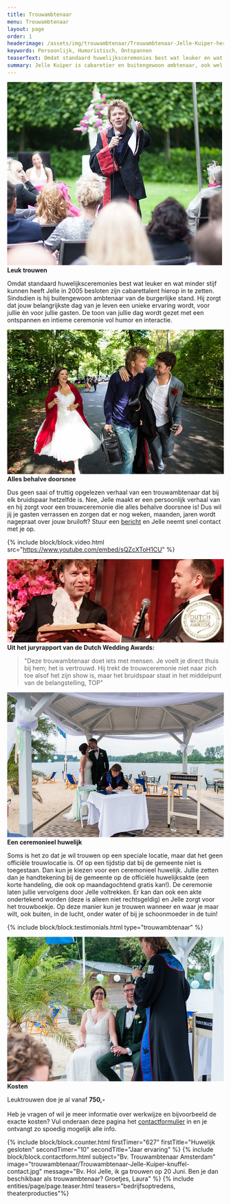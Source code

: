 ```yaml
---
title: Trouwambtenaar
menu: Trouwambtenaar
layout: page
order: 1
headerimage: /assets/img/trouwambtenaar/Trouwambtenaar-Jelle-Kuiper-hero.jpg
keywords: Persoonlijk, Humoristisch, Ontspannen
teaserText: Omdat standaard huwelijksceremonies best wat leuker en wat minder stijf kunnen heeft Jelle in 2005 besloten zijn cabarettalent hierop in te zetten. Sindsdien is hij buitengewoon ambtenaar van de burgerlijke stand. Hij zorgt dat jouw belangrijkste dag van je leven een unieke ervaring wordt, voor jullie én voor jullie gasten. De toon van jullie dag wordt gezet met een ontspannen en intieme ceremonie vol humor en interactie.
summary: Jelle Kuiper is cabaretier en buitengewoon ambtenaar, ook wel BABS hij mag in heel Nederland officieel huwelijken sluiten. Jelle is uitgeroepen tot beste trouwambtenaar van 2014 bij de Dutch Wedding Awards!
---
```


<!-- block usp -->
<section class="block usps">
	<article class="usp">
		<picture class="focuspoint picture fade-in">
			<img class="img" src="/assets/img/trouwambtenaar/Trouwambtenaar-Jelle-Kuiper-leuktrouwen.jpg" alt="Jelle Kuiper">
		</picture>
		<div class="article">
			<strong class="subtitle">Leuk trouwen</strong>
			<p class="paragraph">Omdat standaard huwelijksceremonies best wat leuker en wat minder stijf kunnen heeft Jelle in 2005 besloten zijn cabarettalent hierop in te zetten. Sindsdien is hij buitengewoon ambtenaar van de burgerlijke stand. Hij zorgt dat jouw belangrijkste dag van je leven een unieke ervaring wordt, voor jullie én voor jullie gasten. De toon van jullie dag wordt gezet met een ontspannen en intieme ceremonie vol humor en interactie.</p>
		</div>
	</article>
	<article class="usp">
		<picture class="focuspoint picture">
			<img class="img" src="/assets/img/trouwambtenaar/Trouwambtenaar-Jelle-Kuiper-Persoonlijk.jpg" alt="Jelle Kuiper">
		</picture>
		<div class="article">
			<strong class="subtitle">Alles behalve doorsnee</strong>
			<p class="paragraph">Dus geen saai of truttig opgelezen verhaal van een trouwambtenaar dat bij elk bruidspaar hetzelfde is. Nee, Jelle maakt er een persoonlijk verhaal van en hij zorgt voor een trouwceremonie die alles behalve doorsnee is! Dus wil jij je gasten verrassen en zorgen dat er nog weken, maanden, jaren wordt nagepraat over jouw bruiloft? Stuur een <a href="#contact">bericht</a> en Jelle neemt snel contact met je op.​​​​​​​​​​</p>
		</div>
	</article>
</section>

{% include block/block.video.html src="https://www.youtube.com/embed/sQZcXToH1CU" %}

<!-- block usp -->
<section class="block usps">
	<article class="usp">
		<picture class="focuspoint picture">
			<img class="img" src="/assets/img/trouwambtenaar/Trouwambtenaar-Jelle-Kuiper-leuktrouwen-prijs.jpg" alt="Jelle Kuiper">
		</picture>
		<div class="article">
			<strong class="subtitle">Uit het juryrapport van de Dutch Wedding Awards:</strong>
			<blockquote class="quote">"Deze trouwambtenaar doet iets met mensen. Je voelt je direct thuis bij hem; het is vertrouwd. Hij trekt de trouwceremonie niet naar zich toe alsof het zijn show is, maar het bruidspaar staat in het middelpunt van de belangstelling, TOP"</blockquote>
		</div>
	</article>
	<article class="usp">
		<picture class="focuspoint picture">
			<img class="img" src="/assets/img/trouwambtenaar/Trouwambtenaar-Jelle-Kuiper-ceremonieel-huwelijk.jpg" alt="Jelle Kuiper">
		</picture>
		<div class="article">
			<strong class="subtitle">Een ceremonieel huwelijk</strong>
			<p class="paragraph">Soms is het zo dat je wil trouwen op een speciale locatie, maar dat het geen officiële trouwlocatie is. Of op een tijdstip dat bij de gemeente niet is toegestaan. Dan kun je kiezen voor een ceremonieel huwelijk. Jullie zetten dan je handtekening bij de gemeente op de officiële huwelijksakte (een korte handeling, die ook op maandagochtend gratis kan!). De ceremonie laten jullie vervolgens door Jelle voltrekken. Er kan dan ook een akte ondertekend worden (deze is alleen niet rechtsgeldig) en Jelle zorgt voor het trouwboekje. Op deze manier kun je trouwen wanneer en waar je maar wilt, ook buiten, in de lucht, onder water of bij je schoonmoeder in de tuin! </p>
		</div>
	</article>
</section>

{% include block/block.testimonials.html type="trouwambtenaar" %}

<!-- block usp -->
<section class="block usps">
	<article class="usp">
		<picture class="focuspoint picture">
			<img class="img" src="/assets/img/trouwambtenaar/Trouwambtenaar-Jelle-Kuiper-kosten.jpg" alt="Jelle Kuiper">
		</picture>
		<div class="article">
			<strong class="subtitle">Kosten</strong>
			<p class="paragraph">Leuktrouwen doe je al vanaf <strong>750,-</strong>
				<br><br>
				Heb je vragen of wil je meer informatie over werkwijze en bijvoorbeeld de exacte kosten?  Vul onderaan deze pagina het <a href="#contact">contactformulier</a> in en je ontvangt zo spoedig mogelijk alle info.​
			</p>
		</div>
	</article>
</section>

{% include block/block.counter.html firstTimer="627" firstTitle="Huwelijk gesloten" secondTimer="10" secondTitle="Jaar ervaring" %}
{% include block/block.contactform.html subject="Bv. Trouwambtenaar Amsterdam"  image="trouwambtenaar/Trouwambtenaar-Jelle-Kuiper-knuffel-contact.jpg" message="Bv. Hoi Jelle, ik ga trouwen op 20 Juni. Ben je dan beschikbaar als trouwambtenaar? Groetjes, Laura" %}
{% include entities/page/page.teaser.html teasers="bedrijfsoptredens, theaterproducties"%}